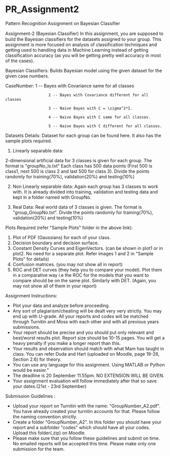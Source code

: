# PR_Assignment2
Pattern Recognition Assignment on Bayesian Classifier

Assignment-2 (Bayesian Classiﬁer)
In this assignment, you are supposed to build the Bayesian classifiers for the datasets assigned to your group. This assignment is more focused on analysis of classification techniques and getting used to handling data in Machine Learning instead of getting classification accuracy (as you will be getting pretty well accuracy in most of the cases).

Bayesian Classifiers: Builds Bayesian model using the given dataset for the given case numbers.

CaseNumber: 1 -- Bayes with Covariance same for all classes

                       2 -- Bayes with Covariance different for all classes

                       3 -- Naive Bayes with C = \sigma^2*I.

                       4 -- Naive Bayes with C same for all classes.

                       5 -- Naive Bayes with C different for all classes.



Datasets Details:
Dataset for each group can be found here. It also has the sample plots required.

1. Linearly separable data:

2-dimensional artificial data for 3 classes is given for each group. The format is "groupNo_ls.txt"
Each class has 500 data points (First 500 is class1, next 500 is class 2 and last 500 for class 3). Divide the points randomly for training(70%), validation(20%) and testing(10%)

2. Non Linearly separable data:
Again each group has 3 classes to work with. It is already divided into training, validation and testing data and kept in a folder named with GroupNo.

3. Real Data:
Real world data of 3 classes is given. The format is "group_GroupNo.txt". Divide the points randomly for training(70%), validation(20%) and testing(10%) 



Plots Required (refer "Sample Plots" folder in the above link):

1. Plot of PDF (Gaussians) for each of your class.
2. Decision boundary and decision surface. 
3. Constant Density Curves and EigenVectors. (can be shown in plot1 or in plot2. No need for a separate plot. Refer images 1 and 2 in "Sample Plots" for details)
4. Confusion matrices. (you may not show all in report)
5. ROC and DET curves (they help you to compare your model). Plot them in a comparative way i.e the ROC for the models that you want to compare should be on the same plot. Similarly with DET.  (Again, you may not show all of them in your report)



Assignment Instructions:

- Plot your data and analyze before proceeding.
- Any sort of plagiarism/cheating will be dealt very very strictly. You may end up with U-grade. All your reports and codes will be matched through Turnitin and Moss with each other and with all previous years submissions. 
-  Your report should be precise and you should put only relevant and best/worst results plot. Report size should be 10-15 pages. You will get a heavy penalty if you make a longer report than this.
- Your results and observation should match with what Mam has taught in class. You can refer Duda and Hart (uploaded on Moodle, page 19-28, Section 2.6) for theory.
- You can use any language for this assignment. Using MATLAB or Python would be easier."
- The deadline is 20 September 11.55pm. NO EXTENSION WILL BE GIVEN.
- Your assignment evaluation will follow immediately after that so save your dates.(21st - 23rd September) 



Submission Guidelines : 
- Upload your report on Turnitin with the name: "GroupNumber_A2.pdf". You have already created your turnitin accounts for that. Please follow the naming convention strictly.
- Create a folder "GroupNumber_A2". In this folder you should have your report and a subfolder "codes" which should have all your codes. Upload this folder(.zip) on Moodle.
- Please make sure that you follow these guidelines and submit on time. No emailed reports will be accepted this time. Please make only one submission for the team.
